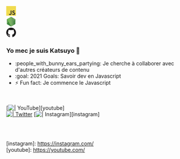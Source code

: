 <img  alt="JavaScript" width="26px" src="https://raw.githubusercontent.com/github/explore/80688e429a7d4ef2fca1e82350fe8e3517d3494d/topics/javascript/javascript.png" />
<br />
<img  alt="Node.js" width="26px" src="https://raw.githubusercontent.com/github/explore/80688e429a7d4ef2fca1e82350fe8e3517d3494d/topics/nodejs/nodejs.png" />
<br />
<img  alt="GitHub" width="26px" src="https://raw.githubusercontent.com/github/explore/78df643247d429f6cc873026c0622819ad797942/topics/github/github.png" />

<br />

### Yo mec je suis Katsuyo :wave:

- :people_with_bunny_ears_partying: Je cherche à collaborer avec d'autres créateurs de contenu
- :goal: 2021 Goals: Savoir dev en Javascript 
- :zap: Fun fact: Je commence le Javascript

<br />

[<img alt=" | YouTube" width="32px" src="https://cdn.jsdelivr.net/npm/simple-icons@v3/icons/youtube.svg" />][youtube]           
[<img alt=" | Twitter" width="32px" src="https://cdn.jsdelivr.net/npm/simple-icons@v3/icons/twitter.svg" />][twitter]
[<img alt=" | Instagram" width="32px" src="https://cdn.jsdelivr.net/npm/simple-icons@v3/icons/instagram.svg" />][instagram]

<br />

[twitter]: https://twitter.com/ 
<br />
[instagram]: https://instagram.com/
<br />
[youtube]: https://youtube.com/
